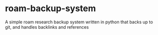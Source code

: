 # roam-backup-system
A simple roam research backup system written in python that backs up to git, and handles backlinks and references
